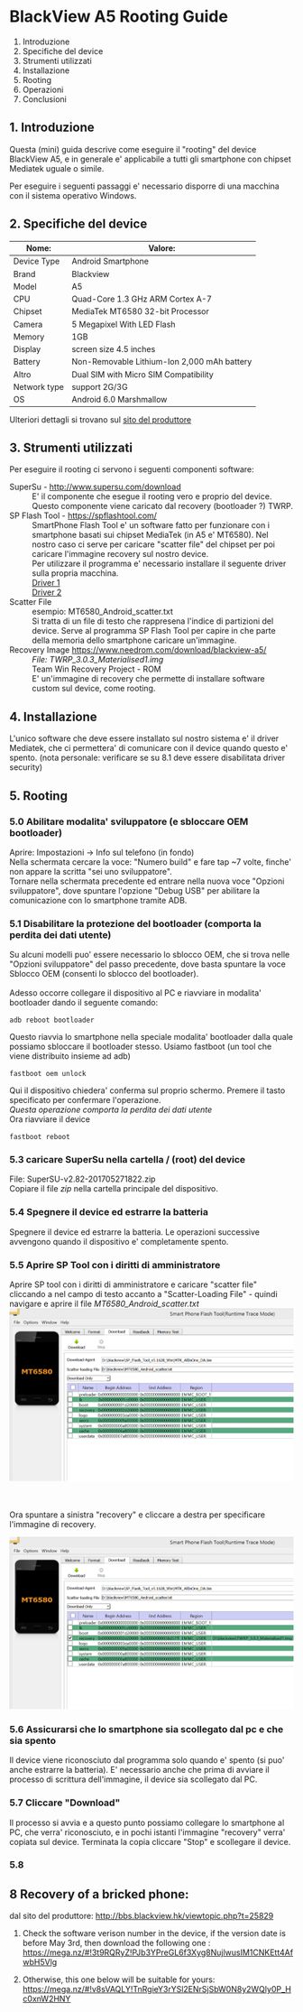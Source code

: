 # BlackView A5 Rooting Guide
1. Introduzione
2. Specifiche del device
3. Strumenti utilizzati
4. Installazione 
5. Rooting
6. Operazioni 
7. Conclusioni


## 1. Introduzione
Questa (mini) guida descrive come eseguire il "rooting" del device BlackView A5, 
e in generale e' applicabile a tutti gli smartphone con chipset Mediatek uguale o simile.

Per eseguire i seguenti passaggi e' necessario disporre di una macchina con il sistema operativo Windows.



## 2. Specifiche del device



| Nome:         | Valore: 
|---------------|--------------------                                                                                                                                                                                                         
| Device Type   | Android Smartphone
| Brand         | Blackview
| Model         | A5
| CPU           |   Quad-Core 1.3 GHz ARM Cortex A-7 
| Chipset       | MediaTek MT6580 32-bit Processor
| Camera        | 5 Megapixel With LED Flash | 2 Megapixel Front camera
| Memory        | 1GB | ROM 8GB External Memory Storage up to 32GB
| Display       | screen size 4.5 inches
| Battery       | Non-Removable Lithium-Ion 2,000 mAh battery
| Altro         | Dual SIM with Micro SIM Compatibility
| Network type  | support 2G/3G 
| OS            | Android 6.0 Marshmallow

Ulteriori dettagli si trovano sul [sito del produttore](http://www.blackview.hk/blackview-140/)


## 3. Strumenti utilizzati
Per eseguire il rooting ci servono i seguenti componenti software:


<dl>
  <dt>SuperSu - <a href="http://www.supersu.com/download">http://www.supersu.com/download</a></dt>
  <dd>
    E' il componente che esegue il rooting vero e proprio del device. Questo componente
    viene caricato dal recovery (bootloader ?) TWRP.
  </dd>

  <dt>SP Flash Tool - <a href="https://spflashtool.com/">https://spflashtool.com/</a></dt>
  <dd>
    SmartPhone Flash Tool e' un software fatto per funzionare con i smartphone basati sui chipset MediaTek (in A5 e' MT6580).
    Nel nostro caso ci serve per caricare "scatter file" del chipset per poi caricare l'immagine recovery sul nostro device.
    <br />
    Per utilizzare il programma e' necessario installare il seguente driver sulla propria macchina.
    <br />
    <a href="https://spflashtool.com/download/MediaTek_USB_VCOM_drivers.zip">Driver 1</a>
    <br />
    <a href="https://spflashtool.com/download/Driver_Auto_Installer_v1.1236.00.zip">Driver 2</a>
  </dd>
  
  <dt>Scatter File</dt>
  <dd>
    esempio: MT6580_Android_scatter.txt <br />
    Si tratta di un file di testo che rappresena l'indice di partizioni del device. Serve al programma SP Flash Tool per capire in che parte della memoria dello smartphone caricare un'immagine.
  </dd>
  
  <dt>Recovery Image <a href="https://www.needrom.com/download/blackview-a5/">https://www.needrom.com/download/blackview-a5/</a></dt>
  <dd>
  <em>File: TWRP_3.0.3_Materialised1.img</em>
  <br />
  Team Win Recovery Project - ROM
  <br />
  E' un'immagine di recovery che permette di installare software custom sul device, come rooting.
    
  </dd>

</dl>




## 4. Installazione
L'unico software che deve essere installato sul nostro sistema e' il driver Mediatek, che ci permettera' di comunicare con il device quando questo e' spento.
(nota personale: verificare se su 8.1 deve essere disabilitata driver security)


## 5. Rooting

### 5.0 Abilitare modalita' sviluppatore (e sbloccare OEM bootloader)
Aprire: Impostazioni -> Info sul telefono (in fondo)
<br />
Nella schermata cercare la voce: "Numero build" e fare tap ~7 volte, finche' non appare la scritta "sei uno sviluppatore".
<br />
Tornare nella schermata precedente ed entrare nella nuova voce "Opzioni sviluppatore", dove spuntare l'opzione "Debug USB" per abilitare la comunicazione con lo smartphone tramite ADB.

### 5.1 Disabilitare la protezione del bootloader (comporta la perdita dei dati utente)
Su alcuni modelli puo' essere necessario lo sblocco OEM, che si trova nelle "Opzioni sviluppatore" del passo precedente, dove basta spuntare la voce Sblocco OEM (consenti lo sblocco del bootloader).
<br />
<br />
Adesso occorre collegare il dispositivo al PC e riavviare in modalita' bootloader dando il seguente comando:
```
adb reboot bootloader
```

Questo riavvia lo smartphone nella speciale modalita' bootloader dalla quale possiamo sbloccare il bootloader stesso.
Usiamo fastboot (un tool che viene distribuito insieme ad adb)
```
fastboot oem unlock
```
Qui il dispositivo chiedera' conferma sul proprio schermo.
Premere il tasto specificato per confermare l'operazione.
<br />
<em>Questa operazione comporta la perdita dei dati utente</em>
<br />
Ora riavviare il device
```
fastboot reboot
```

### 5.3 caricare SuperSu nella cartella / (root) del device
File: SuperSU-v2.82-201705271822.zip
<br />
Copiare il file <em>zip</em> nella cartella principale del dispositivo. 

### 5.4 Spegnere il device ed estrarre la batteria
Spegnere il device ed estrarre la batteria. Le operazioni successive avvengono quando il dispositivo e' completamente spento.

### 5.5 Aprire SP Tool con i diritti di amministratore
  Aprire SP tool con i diritti di amministratore e caricare "scatter file" cliccando a nel campo di testo accanto a "Scatter-Loading File" - quindi navigare e aprire il file <em>MT6580_Android_scatter.txt</em>
  <br />
![Alt text](img/sp_tool.png?raw=true "SP Tool - Apertura scatter file")


<br />
<br />
Ora spuntare a sinistra "recovery" e cliccare a destra per specificare l'immagine di recovery.
<br />

![Alt text](img/sp_tool_1.png?raw=true "SP Tool - Specificare recovery image")

### 5.6 Assicurarsi che lo smartphone sia scollegato dal pc e che sia spento
Il device viene riconosciuto dal programma solo quando e' spento (si puo' anche estrarre la batteria). E' necessario anche che prima di avviare il processo di scrittura dell'immagine, il device sia scollegato dal PC.

### 5.7 Cliccare "Download"
Il processo si avvia e a questo punto possiamo collegare lo smartphone al PC, che verra' riconosciuto, e in pochi istanti l'immagine "recovery" verra' copiata sul device.
Terminata la copia cliccare "Stop" e scollegare il device.

### 5.8












## 8 Recovery of a bricked phone:

dal sito del produttore: 
http://bbs.blackview.hk/viewtopic.php?t=25829

1) Check the software verison number in the device, if the version date is before May 3rd, then download the following one :
https://mega.nz/#!3t9RQRyZ!PJb3YPreGL6f3Xyg8NujlwusIM1CNKEtt4AfwbH5Vlg

2) Otherwise, this one below will be suitable for yours:
https://mega.nz/#!v8sVAQLY!TnRgieY3rYSl2ENrSjSbW0N8y2WQly0P_Hc0xnW2HNY

